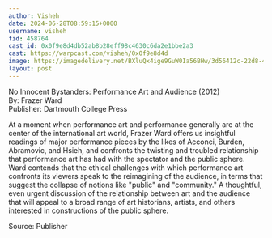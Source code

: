 ```yaml
---
author: Visheh
date: 2024-06-28T08:59:15+0000
username: visheh
fid: 458764
cast_id: 0x0f9e8d4db52ab8b28eff98c4630c6da2e1bbe2a3
cast: https://warpcast.com/visheh/0x0f9e8d4d
image: https://imagedelivery.net/BXluQx4ige9GuW0Ia56BHw/3d56412c-22d8-4ec7-4cdb-180aaba7fb00/original
layout: post
---
```

No Innocent Bystanders: Performance Art and Audience (2012)  
By: Frazer Ward  
Publisher: Dartmouth College Press  
  
At a moment when performance art and performance generally are at the center of the international art world, Frazer Ward offers us insightful readings of major performance pieces by the likes of Acconci, Burden, Abramovic, and Hsieh, and confronts the twisting and troubled relationship that performance art has had with the spectator and the public sphere.   
Ward contends that the ethical challenges with which performance art confronts its viewers speak to the reimagining of the audience, in terms that suggest the collapse of notions like "public" and "community." A thoughtful, even urgent discussion of the relationship between art and the audience that will appeal to a broad range of art historians, artists, and others interested in constructions of the public sphere.  
  
Source: Publisher  

<img src='https://imagedelivery.net/BXluQx4ige9GuW0Ia56BHw/3d56412c-22d8-4ec7-4cdb-180aaba7fb00/original' alt='' referrerpolicy='no-referrer'/>